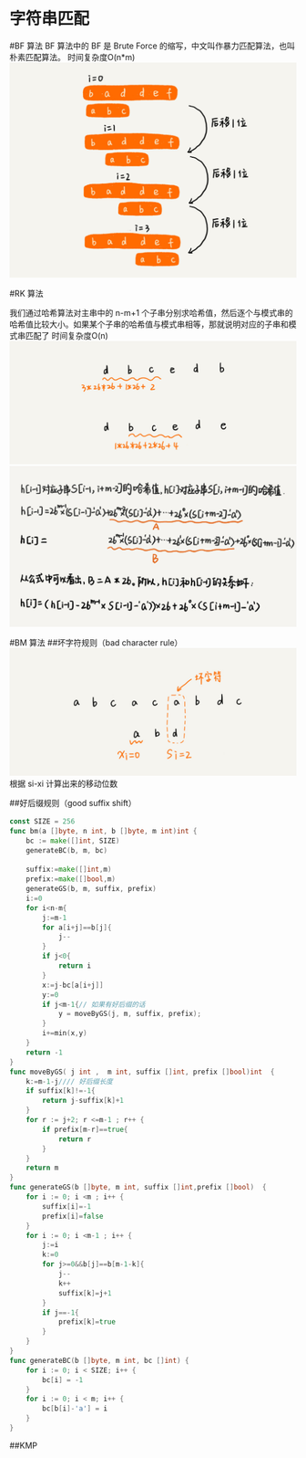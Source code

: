 # 字符串匹配

#BF 算法
BF 算法中的 BF 是 Brute Force 的缩写，中文叫作暴力匹配算法，也叫朴素匹配算法。
时间复杂度O(n*m)
![](img/bf.png)

#RK 算法

我们通过哈希算法对主串中的 n-m+1 个子串分别求哈希值，然后逐个与模式串的哈希值比较大小。如果某个子串的哈希值与模式串相等，那就说明对应的子串和模式串匹配了
时间复杂度O(n)
![](img/rk_string.png)
![](img/rk_hash.png)

#BM 算法
##坏字符规则（bad character rule）
![](img/bm_bad_character.png)
根据 si-xi 计算出来的移动位数

##好后缀规则（good suffix shift）

```go
const SIZE = 256
func bm(a []byte, n int, b []byte, m int)int {
	bc := make([]int, SIZE)
	generateBC(b, m, bc)

	suffix:=make([]int,m)
	prefix:=make([]bool,m)
	generateGS(b, m, suffix, prefix)
	i:=0
	for i<n-m{
		j:=m-1
		for a[i+j]==b[j]{
			j--
		}
		if j<0{
			return i
		}
		x:=j-bc[a[i+j]]
		y:=0
		if j<m-1{// 如果有好后缀的话
			y = moveByGS(j, m, suffix, prefix);
		}
		i+=min(x,y)
	}
	return -1
}
func moveByGS( j int ,  m int, suffix []int, prefix []bool)int  {
	k:=m-1-j//// 好后缀长度
	if suffix[k]!=-1{
		return j-suffix[k]+1
	}
	for r := j+2; r <=m-1 ; r++ {
		if prefix[m-r]==true{
			return r
		}
	}
	return m
}
func generateGS(b []byte, m int, suffix []int,prefix []bool)  {
	for i := 0; i <m ; i++ {
		suffix[i]=-1
		prefix[i]=false
	}
	for i := 0; i <m-1 ; i++ {
		j:=i
		k:=0
		for j>=0&&b[j]==b[m-1-k]{
			j--
			k++
			suffix[k]=j+1
		}
		if j==-1{
			prefix[k]=true
		}
	}
}
func generateBC(b []byte, m int, bc []int) {
	for i := 0; i < SIZE; i++ {
		bc[i] = -1
	}
	for i := 0; i < m; i++ {
		bc[b[i]-'a'] = i
	}
}
```

##KMP

